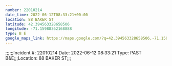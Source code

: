 ```yaml
---
number: 22010214
date_time: 2022-06-12T08:33:21+00:00
location: 88 BAKER ST
latitude: 42.394563328658506
longitude: -71.15988362168888
type: B E
google_maps_link: https://maps.google.com/?q=42.394563328658506,-71.15988362168888
---
```


;;;;;;Incident #: 22010214  Date: 2022-06-12 08:33:21   Type: PAST B&E;;;Location: 88 BAKER ST;;;
